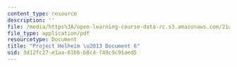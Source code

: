 ```yaml
---
content_type: resource
description: ''
file: /media/https%3A/open-learning-course-data-rc.s3.amazonaws.com/21w-763j-transmedia-storytelling-modern-science-fiction-spring-2014/3d12fc27e1aa61bbb8c4f49c9c91aed5_MIT21W_763JS14_Projct_doc6.pdf
file_type: application/pdf
resourcetype: Document
title: "Project Helheim \u2013 Document 6"
uid: 3d12fc27-e1aa-61bb-b8c4-f49c9c91aed5
---
```


